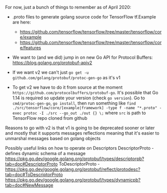 For now, just a bunch of things to remember as of April 2020:

- .proto files to generate golang source code for TensorFlow tf.Example are here:
   - https://github.com/tensorflow/tensorflow/tree/master/tensorflow/core/example
   - https://github.com/tensorflow/tensorflow/tree/master/tensorflow/core/features
   
- We want to (and we did) jump in on new Go API for Protocol Buffers: https://blog.golang.org/protobuf-apiv2
- If we want v2 we can't just `go get -u github.com/golang/protobuf/protoc-gen-go` as it's v1  
- To get v2 we have to do it from source at the moment `https://github.com/protocolbuffers/protobuf-go`.
It's possible that Go 1.14 is required so update your version (check `go version`).
Go to `cmd/protoc-gen-go`, `go install`, then run something like 
`find ./src/tensorflow/core/[example|framework] -type f -name "*.proto" -exec protoc -I ./src --go_out ./out {} \;`
where `src` is path to TensorFlow repo cloned from github

Reasons to go with v2 is that v1 is going to be deprecated sooner or later and mostly that it supports messages reflections
meaning that it's easier to unmarshal messages based on golang objects

Possibly useful links on how to operate on Descriptors 
DescriptorProto - defines dynamic schema of a message https://pkg.go.dev/google.golang.org/protobuf/types/descriptorpb?tab=doc#DescriptorProto
ToDescriptorProto - https://pkg.go.dev/google.golang.org/protobuf/reflect/protodesc?tab=doc#ToDescriptorProto
https://pkg.go.dev/google.golang.org/protobuf/types/dynamicpb?tab=doc#NewMessage